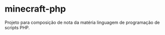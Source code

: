 # minecraft-php
Projeto para composição de nota da matéria linguagem de programação de scripts PHP.
